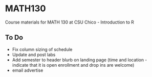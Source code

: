 # MATH130
Course materials for MATH 130 at CSU Chico - Introduction to R

## To Do
* Fix column sizing of schedule
* Update and post labs
* Add semester to header blurb on landing page (time and location - indicate that it is open enrollment and drop ins are welcome)
* email advertise
